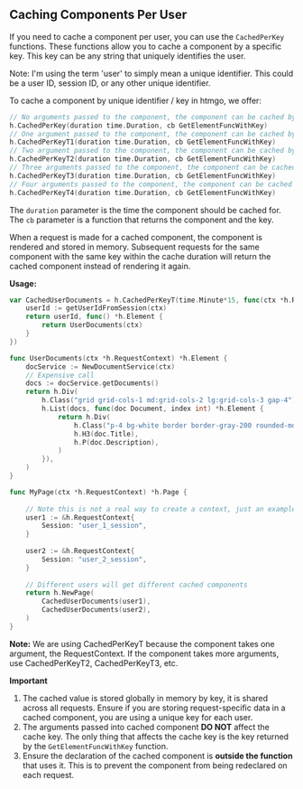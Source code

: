 ## Caching Components Per User

If you need to cache a component per user, you can use the `CachedPerKey` functions. 
These functions allow you to cache a component by a specific key. This key can be any string that uniquely identifies the user.

Note: I'm using the term 'user' to simply mean a unique identifier. This could be a user ID, session ID, or any other unique identifier.

To cache a component by unique identifier / key in htmgo, we offer:

```go
// No arguments passed to the component, the component can be cached by a specific key
h.CachedPerKey(duration time.Duration, cb GetElementFuncWithKey)
// One argument passed to the component, the component can be cached by a specific key
h.CachedPerKeyT1(duration time.Duration, cb GetElementFuncWithKey)
// Two argument passed to the component, the component can be cached by a specific key
h.CachedPerKeyT2(duration time.Duration, cb GetElementFuncWithKey)
// Three arguments passed to the component, the component can be cached by a specific key
h.CachedPerKeyT3(duration time.Duration, cb GetElementFuncWithKey)
// Four arguments passed to the component, the component can be cached by a specific key
h.CachedPerKeyT4(duration time.Duration, cb GetElementFuncWithKey)

```

The `duration` parameter is the time the component should be cached for. The `cb` parameter is a function that returns the component and the key.

When a request is made for a cached component, the component is rendered and stored in memory. Subsequent requests for the same component with the same key within the cache duration will return the cached component instead of rendering it again.

**Usage:**

```go
var CachedUserDocuments = h.CachedPerKeyT(time.Minute*15, func(ctx *h.RequestContext) (string, h.GetElementFunc) {
	userId := getUserIdFromSession(ctx)
	return userId, func() *h.Element {
		return UserDocuments(ctx)
	}
})

func UserDocuments(ctx *h.RequestContext) *h.Element {
	docService := NewDocumentService(ctx)
	// Expensive call
	docs := docService.getDocuments()
	return h.Div(
		h.Class("grid grid-cols-1 md:grid-cols-2 lg:grid-cols-3 gap-4"),
		h.List(docs, func(doc Document, index int) *h.Element {
			return h.Div(
				h.Class("p-4 bg-white border border-gray-200 rounded-md"),
				h.H3(doc.Title),
				h.P(doc.Description),
			)
		}),
	)
}

func MyPage(ctx *h.RequestContext) *h.Page {
	
	// Note this is not a real way to create a context, just an example
	user1 := &h.RequestContext{
		Session: "user_1_session",
    }
	
	user2 := &h.RequestContext{
		Session: "user_2_session",
	}
	
	// Different users will get different cached components
    return h.NewPage(
        CachedUserDocuments(user1),
        CachedUserDocuments(user2),
    )
}

```

**Note:** We are using CachedPerKeyT because the component takes one argument, the RequestContext.
If the component takes more arguments, use CachedPerKeyT2, CachedPerKeyT3, etc.

**Important** 
1. The cached value is stored globally in memory by key, it is shared across all requests. Ensure if you are storing request-specific data in a cached component, you are using a unique key for each user.
2. The arguments passed into cached component **DO NOT** affect the cache key. The only thing that affects the cache key is the key returned by the `GetElementFuncWithKey` function.
3. Ensure the declaration of the cached component is **outside the function** that uses it. This is to prevent the component from being redeclared on each request.

